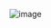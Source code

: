 ![image](https://github.com/naveenmk404/Hacker_rank_problems_AI/assets/136416909/33b11d74-b054-45cf-9b0b-00d9a6e528a0)
